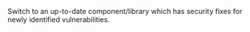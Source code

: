 Switch to an up-to-date component/library which has security fixes for newly identified vulnerabilities.